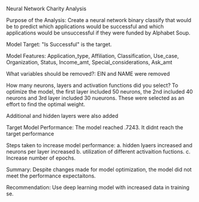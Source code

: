 Neural Network Charity Analysis

Purpose of the Analysis: Create a neural network binary classify that would be to predict which applications would be successful and which applications would be unsuccessful if they were funded by Alphabet Soup.

Model Target: "Is Successful" is the target.

Model Features: Application_type, Affiliation, Classification, Use_case, Organization, Status, Income_amt, Special_considerations, Ask_amt

What variables should be removed?: EIN and NAME were removed 

How many neurons, layers and activation functions did you select? To optimize the model, the first layer included 50 neurons, the 2nd included 40 neurons and 3rd layer included 30 nueurons. These were selected as an effort to find the optimal weight.

Additional and hidden layers were also added

Target Model Performance: The model reached .7243. It didnt reach the target performance

Steps taken to increase model performance:
a. hidden lyaers increased and neurons per layer increased
b. utilization of different activaition fuctions.
c. Increase number of epochs.

Summary:
Despite changes made for model optimization, the model did not meet the performance expectaitons. 

Recommendation:
Use deep learning model with increased data in training se.
